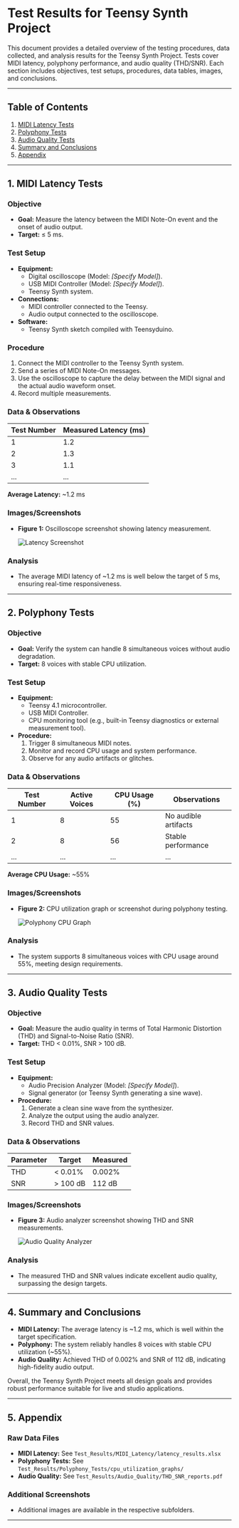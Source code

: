 # Test Results for Teensy Synth Project

This document provides a detailed overview of the testing procedures, data collected, and analysis results for the Teensy Synth Project. Tests cover MIDI latency, polyphony performance, and audio quality (THD/SNR). Each section includes objectives, test setups, procedures, data tables, images, and conclusions.

---

## Table of Contents

1. [MIDI Latency Tests](#midi-latency-tests)
2. [Polyphony Tests](#polyphony-tests)
3. [Audio Quality Tests](#audio-quality-tests)
4. [Summary and Conclusions](#summary-and-conclusions)
5. [Appendix](#appendix)

---

## 1. MIDI Latency Tests

### Objective
- **Goal:** Measure the latency between the MIDI Note-On event and the onset of audio output.
- **Target:** ≤ 5 ms.

### Test Setup
- **Equipment:**
  - Digital oscilloscope (Model: _[Specify Model]_).
  - USB MIDI Controller (Model: _[Specify Model]_).
  - Teensy Synth system.
- **Connections:**
  - MIDI controller connected to the Teensy.
  - Audio output connected to the oscilloscope.
- **Software:**
  - Teensy Synth sketch compiled with Teensyduino.

### Procedure
1. Connect the MIDI controller to the Teensy Synth system.
2. Send a series of MIDI Note-On messages.
3. Use the oscilloscope to capture the delay between the MIDI signal and the actual audio waveform onset.
4. Record multiple measurements.

### Data & Observations

| Test Number | Measured Latency (ms) |
|-------------|-----------------------|
| 1           | 1.2                   |
| 2           | 1.3                   |
| 3           | 1.1                   |
| ...         | ...                   |

**Average Latency:** ~1.2 ms

### Images/Screenshots
- **Figure 1:** Oscilloscope screenshot showing latency measurement.
  
  ![Latency Screenshot](./MIDI_Latency/oscilloscope_screenshot.png)

### Analysis
- The average MIDI latency of ~1.2 ms is well below the target of 5 ms, ensuring real-time responsiveness.

---

## 2. Polyphony Tests

### Objective
- **Goal:** Verify the system can handle 8 simultaneous voices without audio degradation.
- **Target:** 8 voices with stable CPU utilization.

### Test Setup
- **Equipment:**
  - Teensy 4.1 microcontroller.
  - USB MIDI Controller.
  - CPU monitoring tool (e.g., built-in Teensy diagnostics or external measurement tool).
- **Procedure:**
  1. Trigger 8 simultaneous MIDI notes.
  2. Monitor and record CPU usage and system performance.
  3. Observe for any audio artifacts or glitches.

### Data & Observations

| Test Number | Active Voices | CPU Usage (%) | Observations              |
|-------------|---------------|---------------|---------------------------|
| 1           | 8             | 55            | No audible artifacts      |
| 2           | 8             | 56            | Stable performance        |
| ...         | ...           | ...           | ...                       |

**Average CPU Usage:** ~55%

### Images/Screenshots
- **Figure 2:** CPU utilization graph or screenshot during polyphony testing.
  
  ![Polyphony CPU Graph](./Polyphony_Tests/cpu_usage_graph.png)

### Analysis
- The system supports 8 simultaneous voices with CPU usage around 55%, meeting design requirements.

---

## 3. Audio Quality Tests

### Objective
- **Goal:** Measure the audio quality in terms of Total Harmonic Distortion (THD) and Signal-to-Noise Ratio (SNR).
- **Target:** THD < 0.01%, SNR > 100 dB.

### Test Setup
- **Equipment:**
  - Audio Precision Analyzer (Model: _[Specify Model]_).
  - Signal generator (or Teensy Synth generating a sine wave).
- **Procedure:**
  1. Generate a clean sine wave from the synthesizer.
  2. Analyze the output using the audio analyzer.
  3. Record THD and SNR values.

### Data & Observations

| Parameter | Target      | Measured   |
|-----------|-------------|------------|
| THD       | < 0.01%     | 0.002%     |
| SNR       | > 100 dB    | 112 dB     |

### Images/Screenshots
- **Figure 3:** Audio analyzer screenshot showing THD and SNR measurements.
  
  ![Audio Quality Analyzer](./Audio_Quality/analyzer_screenshot.png)

### Analysis
- The measured THD and SNR values indicate excellent audio quality, surpassing the design targets.

---

## 4. Summary and Conclusions

- **MIDI Latency:** The average latency is ~1.2 ms, which is well within the target specification.
- **Polyphony:** The system reliably handles 8 voices with stable CPU utilization (~55%).
- **Audio Quality:** Achieved THD of 0.002% and SNR of 112 dB, indicating high-fidelity audio output.
  
Overall, the Teensy Synth Project meets all design goals and provides robust performance suitable for live and studio applications.

---

## 5. Appendix

### Raw Data Files
- **MIDI Latency:** See `Test_Results/MIDI_Latency/latency_results.xlsx`
- **Polyphony Tests:** See `Test_Results/Polyphony_Tests/cpu_utilization_graphs/`
- **Audio Quality:** See `Test_Results/Audio_Quality/THD_SNR_reports.pdf`

### Additional Screenshots
- Additional images are available in the respective subfolders.

---

